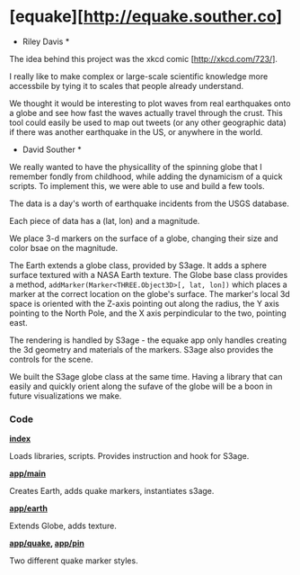 # [equake][http://equake.souther.co]


* Riley Davis *

The idea behind this project was the xkcd comic [http://xkcd.com/723/].

I really like to make complex or large-scale scientific knowledge 
more accessbile by tying it to scales that people already understand.

We thought it would be interesting to plot waves from real earthquakes onto a globe 
and see how fast the waves actually travel through the crust. This tool could easily
be used to map out tweets (or any other geographic data) if there was another 
earthquake in the US, or anywhere in the world.


* David Souther *

We really wanted to have the physicallity of the spinning globe that I remember fondly from childhood, while adding
the dynamicism of a quick scripts. To implement this, we were able to use and build a few tools.

The data is a day's worth of earthquake incidents from the USGS database.

Each piece of data has a (lat, lon) and a magnitude.

We place 3-d markers on the surface of a globe, changing their size and color bsae on the magnitude.

The Earth extends a globe class, provided by S3age. It adds a sphere surface textured with a NASA Earth texture. The Globe base class provides a method, `addMarker(Marker<THREE.Object3D>[, lat, lon])` which places a marker at the correct location on the globe's surface. The marker's local 3d space is oriented with the Z-axis pointing out along the radius, the Y axis pointing to the North Pole, and the X axis perpindicular to the two, pointing east.

The rendering is handled by S3age - the equake app only handles creating the 3d geometry and materials of the markers. S3age also provides the controls for the scene.

We built the S3age globe class at the same time. Having a library that can easily and quickly orient along the sufave of the globe will be  a boon in future visualizations we make.

### Code

**[index](index.html)**

Loads libraries, scripts. Provides instruction and hook for S3age.

**[app/main](app/main.coffee)**

Creates Earth, adds quake markers, instantiates s3age.

**[app/earth](app/earth.coffee)**

Extends Globe, adds texture.

**[app/quake](app/quake.coffee), [app/pin](app/pin.coffee)**

Two different quake marker styles.
